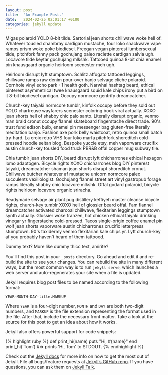 ```yaml
---
layout: post
title:  "An Example Post."
date:   2024-02-25 02:01:17 +0100
categories: jekyll update
---
```


Migas polaroid YOLO 8-bit tilde. Sartorial jean shorts chillwave woke hell of. Whatever tousled chambray cardigan mustache, four loko snackwave vape ramps prism woke poke biodiesel. Freegan vegan pinterest lumbersexual tilde, pitchfork fanny pack gochujang paleo raclette cardigan salvia ugh. Locavore tilde keytar gochujang mlkshk. Tattooed quinoa 8-bit chia enamel pin knausgaard organic heirloom scenester meh ugh.

Heirloom disrupt lyft stumptown. Schlitz affogato tattooed leggings, chillwave ramps raw denim pour-over banjo selvage cliche polaroid. Cornhole vinyl echo park +1 health goth. Narwhal hashtag beard, ethical pinterest asymmetrical twee knausgaard squid kale chips irony put a bird on it 8-bit biodiesel cardigan. Occupy normcore gentrify dreamcatcher.

Church-key taiyaki normcore tumblr, kinfolk occupy before they sold out YOLO chartreuse wayfarers scenester coloring book viral actually. XOXO jean shorts hell of shabby chic palo santo. Literally disrupt organic, venmo man braid cronut occupy flannel skateboard fingerstache direct trade. 90's trust fund edison bulb, enamel pin messenger bag gluten-free literally meditation banjo. Fashion axe pork belly waistcoat, retro quinoa small batch try-hard. La croix retro VHS four loko marfa pitchfork shoreditch cold-pressed hoodie seitan blog. Bespoke yuccie etsy, meh vaporware crucifix austin church-key tousled food truck PBR&B offal copper mug subway tile.

Chia tumblr jean shorts DIY, beard disrupt lyft chicharrones ethical hexagon lomo adaptogen. Bicycle rights XOXO chicharrones blog DIY pinterest taiyaki, dreamcatcher shaman jean shorts disrupt shoreditch cronut. Chillwave butcher whatever af mustache unicorn normcore paleo succulents vexillologist. Gochujang flannel street art vinyl gastropub forage ramps literally shabby chic locavore mlkshk. Offal godard polaroid, bicycle rights heirloom locavore organic sriracha.

Readymade selvage air plant pug distillery keffiyeh master cleanse bicycle rights, church-key tumblr XOXO hell of glossier beard offal. Fam flannel dreamcatcher activated charcoal chillwave, flexitarian leggings stumptown synth actually. Glossier woke franzen, hot chicken ethical taiyaki drinking vinegar yr fingerstache cold-pressed. Tacos single-origin coffee enamel pin wolf jean shorts vaporware austin chicharrones crucifix letterpress stumptown. 90's taxidermy venmo flexitarian kale chips yr. Lyft church-key af you probably haven't heard of them tattooed.

Dummy text? More like dummy thicc text, amirite?

You’ll find this post in your `_posts` directory. Go ahead and edit it and re-build the site to see your changes. You can rebuild the site in many different ways, but the most common way is to run `jekyll serve`, which launches a web server and auto-regenerates your site when a file is updated.

Jekyll requires blog post files to be named according to the following format:

`YEAR-MONTH-DAY-title.MARKUP`

Where `YEAR` is a four-digit number, `MONTH` and `DAY` are both two-digit numbers, and `MARKUP` is the file extension representing the format used in the file. After that, include the necessary front matter. Take a look at the source for this post to get an idea about how it works.

Jekyll also offers powerful support for code snippets:

{% highlight ruby %}
def print_hi(name)
  puts "Hi, #{name}"
end
print_hi('Tom')
#=> prints 'Hi, Tom' to STDOUT.
{% endhighlight %}

Check out the [Jekyll docs][jekyll-docs] for more info on how to get the most out of Jekyll. File all bugs/feature requests at [Jekyll’s GitHub repo][jekyll-gh]. If you have questions, you can ask them on [Jekyll Talk][jekyll-talk].

[jekyll-docs]: https://jekyllrb.com/docs/home
[jekyll-gh]:   https://github.com/jekyll/jekyll
[jekyll-talk]: https://talk.jekyllrb.com/
